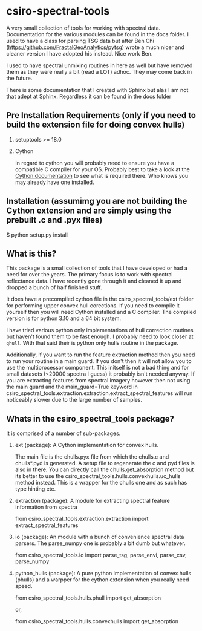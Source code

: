 # csiro-spectral-tools

A very small collection of tools for working with spectral data. Documentation for the various modules can be
found in the docs folder. I used to have a class for parsing TSG data but after Ben Chi (https://github.com/FractalGeoAnalytics/pytsg) wrote a much nicer and cleaner version I have adopted his instead. Nice work Ben.

I used to have spectral unmixing routines in here as well but have removed them as they were really a bit (read a LOT) adhoc. They may come back in the future.

There is some documentation that I created with Sphinx but alas I am not that adept at Sphinx. Regardless it can be found in the docs folder

## Pre Installation Requirements (only if you need to build the extension file for doing convex hulls)

1. setuptools >= 18.0
2. Cython

   In regard to cython you will probably need to ensure you have a compatible C
   compiler for your OS. Probably best to take a look at the [Cython documentation](https://cython.readthedocs.io/en/latest/index.html)
   to see what is required there. Who knows you may already have one installed.

## Installation (assumimg you are not building the Cython extension and are simply using the prebuilt .c and .pyx files)

$ python setup.py install

## What is this?

This package is a small collection of tools that I have developed or had a need for over the years. The primary focus is to work with spectral reflectance data.
I have recently gone through it and cleaned it up and dropped a bunch of half finished stuff.

It does have a precompiled cython file in the csiro_spectral_tools/ext folder for performing upper convex hull corections. If you need to compile it yourself then you will need Cython installed and a C compiler. The compiled version is for python 3.10 and a 64 bit system.

I have tried various python only implementations of hull correction routines but haven't found them to be fast enough. I probably need to look closer at `qhull`. With that said their is python only hulls routine in the package.

Additionally, if you want to run the feature extraction method then you need to run your routine in a main guard. If you don't then it will not allow you to use the
multiprocessor component. This initself is not a bad thing and for small datasets (<20000 spectra I guess) it probably isn't needed anyway. If you are extracting features from spectral imagery however then not using the main guard and the main_guard=True keyword in csiro_spectral_tools.extraction.extraction.extract_spectral_features will run noticeably slower due to the large number of samples.

## Whats in the csiro_spectral_tools package?

It is comprised of a number of sub-packages.

1. ext (package): A Cython implementation for convex hulls.

   The main file is the chulls.pyx file from which the chulls.c and chulls\*.pyd is generated. A setup file to regenerate the c and pyd files is also in there.
   You can directly call the chulls.get_absorption method but its better to use the csiro_spectral_tools.hulls.convexhulls.uc_hulls method instead. This is a wrapper for the chulls one and as such has type hinting etc.

2. extraction (package): A module for extracting spectral feature information from spectra

   from csiro_spectral_tools.extraction.extraction import extract_spectral_features

3. io (package): An module with a bunch of convenience spectral data parsers. The parse_numpy one is probably a bit dumb but whatever.

   from csiro_spectral_tools.io import parse_tsg, parse_envi, parse_csv, parse_numpy

4. python_hulls (package): A pure python implementation of convex hulls (phulls) and a warpper for the cython extension when you really need speed.

   from csiro_spectral_tools.hulls.phull import get_absorption

   or,

   from csiro_spectral_tools.hulls.convexhulls import get_absorption
